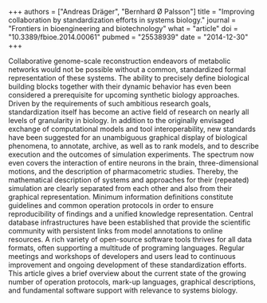 +++
authors = ["Andreas Dräger", "Bernhard Ø Palsson"]
title = "Improving collaboration by standardization efforts in systems biology."
journal = "Frontiers in bioengineering and biotechnology"
what = "article"
doi = "10.3389/fbioe.2014.00061"
pubmed = "25538939"
date = "2014-12-30"
+++

Collaborative genome-scale reconstruction endeavors of metabolic networks would not be possible without a common, standardized formal representation of these systems. The ability to precisely define biological building blocks together with their dynamic behavior has even been considered a prerequisite for upcoming synthetic biology approaches. Driven by the requirements of such ambitious research goals, standardization itself has become an active field of research on nearly all levels of granularity in biology. In addition to the originally envisaged exchange of computational models and tool interoperability, new standards have been suggested for an unambiguous graphical display of biological phenomena, to annotate, archive, as well as to rank models, and to describe execution and the outcomes of simulation experiments. The spectrum now even covers the interaction of entire neurons in the brain, three-dimensional motions, and the description of pharmacometric studies. Thereby, the mathematical description of systems and approaches for their (repeated) simulation are clearly separated from each other and also from their graphical representation. Minimum information definitions constitute guidelines and common operation protocols in order to ensure reproducibility of findings and a unified knowledge representation. Central database infrastructures have been established that provide the scientific community with persistent links from model annotations to online resources. A rich variety of open-source software tools thrives for all data formats, often supporting a multitude of programing languages. Regular meetings and workshops of developers and users lead to continuous improvement and ongoing development of these standardization efforts. This article gives a brief overview about the current state of the growing number of operation protocols, mark-up languages, graphical descriptions, and fundamental software support with relevance to systems biology.